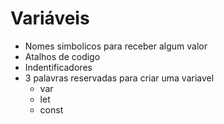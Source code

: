 # Variáveis

* Nomes simbolicos para receber algum valor
* Atalhos de codigo
* Indentificadores
* 3 palavras reservadas para criar uma variavel
  * var
  * let
  * const
